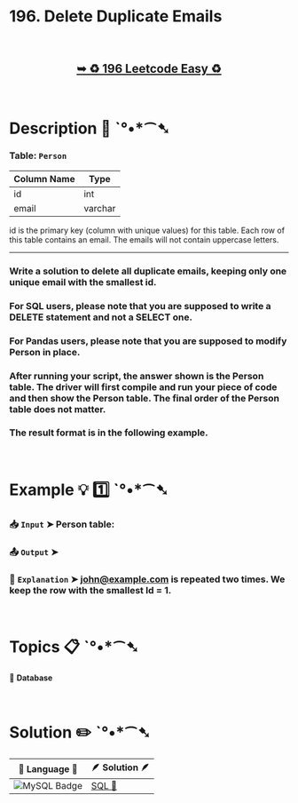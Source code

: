 # 196. Delete Duplicate Emails

</br>

<h2 align="center"> 

<a href="https://leetcode.com/problems/delete-duplicate-emails/description/?envType=study-plan-v2&envId=top-sql-50"><strong>➥ ♻️ 196 Leetcode Easy ♻️ </strong></a>
</h2>

</br>

# Description 📜 ˋ°•*⁀➷

### Table: `Person`

| Column Name | Type    |
|-------------|---------|
| id          | int     |
| email       | varchar |

id is the primary key (column with unique values) for this table.
Each row of this table contains an email. The emails will not contain uppercase letters.

---

### Write a solution to delete all duplicate emails, keeping only one unique email with the smallest id.

### For SQL users, please note that you are supposed to write a DELETE statement and not a SELECT one.

### For Pandas users, please note that you are supposed to modify Person in place.

### After running your script, the answer shown is the Person table. The driver will first compile and run your piece of code and then show the Person table. The final order of the Person table does not matter.

### The result format is in the following example.

</br>

# Example 💡 1️⃣ ˋ°•*⁀➷

  ### 📥 `Input`  ➤ Person table:

  ### 📤 `Output`  ➤

  ### 🔦 `Explanation`  ➤ john@example.com is repeated two times. We keep the row with the smallest Id = 1.

</br>

# Topics 📋 ˋ°•*⁀➷

🔸 **Database**  </br>

</br>

# Solution ✏️ ˋ°•*⁀➷

| 📒 Language 📒  | 🪶 Solution 🪶 |
| ------------- | ------------- |
|  ![MySQL Badge](https://img.shields.io/badge/MySQL-4479A1?logo=mysql&logoColor=fff&style=for-the-badge)  | [SQL 🕍]() |
